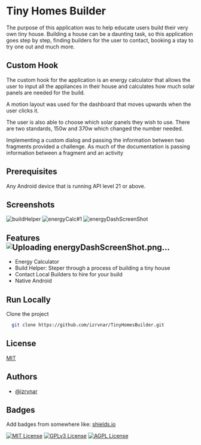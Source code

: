 
# Tiny Homes Builder 

The purpose of this application was to help educate users build their very own tiny house. Building a house can be a daunting task, so this application goes step by step, finding builders for the user to contact, booking a stay to try one out and much more. 



## Custom Hook

The custom hook for the application is an energy calculator that allows the user to input all the appliances in their house and calculates how much solar panels are needed for the build. 

A motion layout was used for the dashboard that moves upwards when the user clicks it. 

The user is also able to choose which solar panels they wish to use. There are two standards, 150w and 370w which changed the number needed. 

Implementing a custom dialog and passing the information between two fragments provided a challenge. As much of the documentation is passing information between a fragment and an activity

## Prerequisites 
Any Android device that is running API level 21 or above. 
## Screenshots
![buildHelper](https://user-images.githubusercontent.com/72573842/206003035-0efd768d-f7c4-4eb0-a0ce-f2d24a71b26d.png)
![energyCalc#1](https://user-images.githubusercontent.com/72573842/206003753-cd0ec6bf-3af8-483e-ab90-2ca45295b2ff.png)
![energyDashScreenShot](https://user-images.githubusercontent.com/72573842/206003902-63cd3344-99b9-4881-bcd0-f9f3f849e1d5.png)


## Features![Uploading energyDashScreenShot.png…]()


- Energy Calculator
- Build Helper: Steper through a process of building a tiny house
- Contact Local Builders to hire for your build
- Native Android


## Run Locally

Clone the project

```bash
  git clone https://github.com/izrvnar/TinyHomesBuilder.git
```


## License

[MIT](https://choosealicense.com/licenses/mit/)



## Authors

- [@izrvnar](https://github.com/izrvnar)


## Badges

Add badges from somewhere like: [shields.io](https://shields.io/)

[![MIT License](https://img.shields.io/badge/License-MIT-green.svg)](https://choosealicense.com/licenses/mit/)
[![GPLv3 License](https://img.shields.io/badge/License-GPL%20v3-yellow.svg)](https://opensource.org/licenses/)
[![AGPL License](https://img.shields.io/badge/license-AGPL-blue.svg)](http://www.gnu.org/licenses/agpl-3.0)

